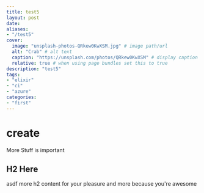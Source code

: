 ```yaml
---
title: test5
layout: post
date: 
aliases:
- "/test5"
cover:  
  image: "unsplash-photos-QRkew0KwXSM.jpg" # image path/url 
  alt: "Crab" # alt text
  caption: "https://unsplash.com/photos/QRkew0KwXSM" # display caption under cover
  relative: true # when using page bundles set this to true
description: "test5"
tags:
- "elixir"
- "ci"
- "azure"
categories:
- "first"
---
```


# create

More Stuff is important

## H2 Here
asdf
more h2 content for your pleasure
and more because you're awesome